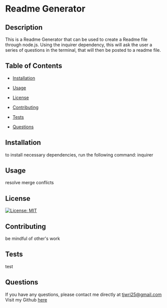 # Readme Generator 
## Description 
This is a Readme Generator that can be used to create a Readme file through node.js. Using the inquirer dependency, this will ask the user a series of questions in the terminal, that will then be posted to a readme file. 
## Table of Contents
 * [Installation](#Installation)

 * [Usage](#Usage)

 * [License](#License)

 * [Contributing](#Contributing)

 * [Tests](#Tests)

 * [Questions](#Questions)

## Installation 
to install necessary dependencies, run the following command:
inquirer

## Usage 
resolve merge conflicts

## License 
[![License: MIT](https://img.shields.io/badge/License-MIT-important.svg)](https://opensource.org/licenses/MIT)

## Contributing 
be mindful of other's work

## Tests 
test

## Questions
If you have any questions, please contact me directly at tjwri25@gmail.com 
Visit my Github [here](https://github.com/tjwri25)